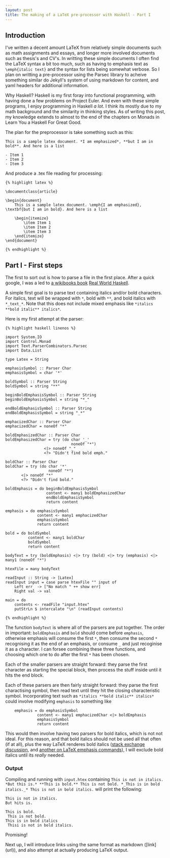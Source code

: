 ```yaml
---
layout: post
title: The making of a LaTeX pre-processor with Haskell - Part I
---
```


## Introduction

I've written a decent amount LaTeX from relatively simple documents such as math assignments and essays, and longer more involved documents such as thesis's and CV's. In writting these simple documents I often find the LaTeX syntax a bit too much, such as having to emphasis text as `\emph{italic text}` and the syntax for lists being somewhat verbose. So I plan on writting a pre-processor using the Parsec library to acheive something similar do Jekyll's system of using markdown for content, and yaml headers for additional information.

<!--end excerpt-->

Why Haskell? Haskell is my first foray into functional programming, with having done a few problems on Project Euler. And even with these simple programs, I enjoy programming in Haskell *a lot*. I think its mostly due to my math background and the similarity in thinking styles. As of writing this post, my knowledge extends to almost to the end of the chapters on Monads in Learn You a Haskell For Great Good.

The plan for the preprocessor is take something such as this:

    This is a sample latex document. *I am emphasized*, **but I am in bold**. And here is a list

    - Item 1
    - Item 2
    - Item 3

And produce a .tex file reading for processing:

    {% highlight latex %}

    \documentclass{article}

    \begin{document}
        This is a sample latex document. \emph{I am emphasized}, \textbf{but I am in bold}. And here is a list 

        \begin{itemize}
            \item Item 1
            \item Item 2
            \item Item 3
        \end{itemize}
    \end{document}

    {% endhighlight %}

## Part I - First steps

The first to sort out is how to parse a file in the first place. After a quick google, I was a led to [a wikibooks book](http://en.wikibooks.org/wiki/Write_Yourself_a_Scheme_in_48_Hours/Parsing) [Real World Haskell](http://book.realworldhaskell.org/read/using-parsec.html).

A simple first goal is to parse text containing italics and/or bold characters. For italics, text will be wrapped with `*`, bold with `**`, and bold italics with `*_text_*`. Note that this does not include mixed emphasis like `*italics **bold italic** italics*`. 

Here is my first attempt at the parser:

    {% highlight haskell linenos %}

    import System.IO
    import Control.Monad
    import Text.ParserCombinators.Parsec
    import Data.List

    type Latex = String

    emphasisSymbol :: Parser Char
    emphasisSymbol = char '*'

    boldSymbol :: Parser String
    boldSymbol = string "**"

    beginBoldEmphasisSymbol :: Parser String
    beginBoldEmphasisSymbol = string "*_"

    endBoldEmphasisSymbol :: Parser String
    endBoldEmphasisSymbol = string "_*"

    emphacizedChar :: Parser Char
    emphacizedChar = noneOf "*"

    boldEmphasizedChar :: Parser Char
    boldEmphasizedChar = try (do char '_'
                                 noneOf "*")
                     <|> noneOf "_"
                     <?> "Didn't find bold emph."

    boldChar :: Parser Char
    boldChar = try (do char '*'
                       noneOf "*")
           <|> noneOf "*"
           <?> "Didn't find bold." 

    boldEmphasis = do beginBoldEmphasisSymbol
                      content <- many1 boldEmphasizedChar
                      endBoldEmphasisSymbol
                      return content

    emphasis = do emphasisSymbol
                  content <- many1 emphacizedChar
                  emphasisSymbol
                  return content

    bold = do boldSymbol
              content <- many1 boldChar
              boldSymbol
              return content

    bodyText = try (boldEmphasis) <|> try (bold) <|> try (emphasis) <|> many1 (noneOf "*")

    htexFile = many bodyText

    readInput :: String -> [Latex]
    readInput input = case parse htexFile "" input of
        Left err  -> ["No match " ++ show err]
        Right val -> val

    main = do 
        contents <- readFile "input.htex"
        putStrLn $ intercalate "\n" (readInput contents)

    {% endhighlight %}

The function `bodyText` is where all of the parsers are put together. The order in important: `boldEmphasis` and `bold` should come before `emphasis`, otherwise emphasis will consume the first `*`, then consume the second `*` recognising it as the end of an emphasis, or consume `_` and just recoginise it as a character. I can forsee combining these three functions, and choosing which one to do after the first `*` has been chosen.

Each of the smaller parsers are straight forward: they parse the first character as starting the special block, then process the stuff inside until it hits the end block.

Each of these parsers are then fairly straight forward: they parse the first charactising symbol, then read text until they hit the closing characteristic symbol. Incorporating text such as `*italics **bold italic** italics*` could involve modifying `emphasis` to something like

        emphasis = do emphasisSymbol
                  content <- many1 emphacizedChar <|> boldEmphasis
                  emphasisSymbol
                  return content

This would then involve having two parsers for bold italics, which is not not ideal. For this reason, and that bold italics should not be used all that often (if at all), plus the way LaTeX renderes bold italics ([stack exchange discussion](http://tex.stackexchange.com/questions/46690/standard-order-for-bolditalic), and [another on LaTeX emphasis commands](http://tex.stackexchange.com/questions/41681/correct-way-to-bold-italicize-text)), I will exclude bold italics until its *really* needed.

### Output

Compiling and running with `input.htex` containing `This is not in italics. *But this is.* **This is bold.** This is not bold. *_This is in bold italics._* This is not in bold italics.` will print the following:

    This is not in italics.
    But hits is.

    This is bold.
     This is not bold.
    This is in bold italics
     Thisi is not in bold italics.

Promising!

Next up, I will introduce links using the same format as markdown (\[link\](url)), and also attempt at actually producing LaTeX output.
